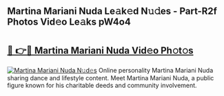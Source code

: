 ## Martina Mariani Nuda Le𝚊k𝚎d N𝚞𝚍es - Part-R2f Photos Vid𝚎o Le𝚊ks pW4o4

# <h2><a href="http://fbbksbx.evod.top/?m=Martina+Mariani+Nuda">🔗 👉🔴 Martina Mariani Nuda Vid𝚎o Ph𝚘t𝚘s</a></h2>

[![Martina Mariani Nuda N𝚞d𝚎s](https://i.imgur.com/8V9OHl7.gif)](http://fbbksbx.evod.top/?m=Martina+Mariani+Nuda)
Online personality Martina Mariani Nuda sharing dance and lifestyle content. Meet Martina Mariani Nuda, a public figure known for his charitable deeds and community involvement. 
